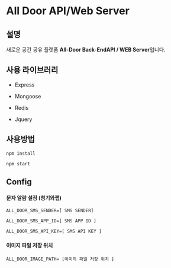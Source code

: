 # All Door API/Web Server

## 설명
새로운 공간 공유 플랫폼 **All-Door Back-EndAPI / WEB Server**입니다.

## 사용 라이브러리

- Express

- Mongoose

- Redis

- Jquery

## 사용방법
`npm install`

`npm start`

## Config

#### 문자 알람 설정 (청기와랩)

`ALL_DOOR_SMS_SENDER=[ SMS SENDER]`

`ALL_DOOR_SMS_APP_ID=[ SMS APP ID ]`

`ALL_DOOR_SMS_API_KEY=[ SMS API KEY ]`

#### 이미지 파일 저장 위치

`ALL_DOOR_IMAGE_PATH= [이미지 파일 저장 위치 ]`
